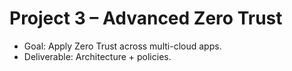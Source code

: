 # Project 3 – Advanced Zero Trust
- Goal: Apply Zero Trust across multi-cloud apps.
- Deliverable: Architecture + policies.
